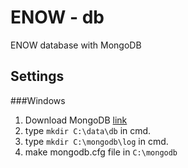 # ENOW - db

ENOW database with MongoDB


## Settings

###Windows
1. Download MongoDB  [link](https://www.mongodb.com/download-center?jmp=nav#community)
2. type ```mkdir C:\data\db``` in cmd.
3. type ```mkdir C:\mongodb\log``` in cmd.
4. make mongodb.cfg file in ```C:\mongodb```
